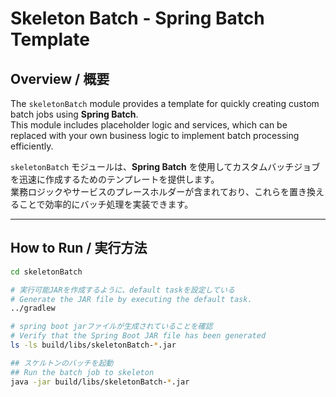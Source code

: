 # Skeleton Batch - Spring Batch Template

## Overview / 概要
The `skeletonBatch` module provides a template for quickly creating custom batch jobs using **Spring Batch**.  
This module includes placeholder logic and services, which can be replaced with your own business logic to implement batch processing efficiently.

`skeletonBatch` モジュールは、**Spring Batch** を使用してカスタムバッチジョブを迅速に作成するためのテンプレートを提供します。  
業務ロジックやサービスのプレースホルダーが含まれており、これらを置き換えることで効率的にバッチ処理を実装できます。

---

## How to Run / 実行方法
```bash
cd skeletonBatch

# 実行可能JARを作成するように、default taskを設定している  
# Generate the JAR file by executing the default task.  
../gradlew

# spring boot jarファイルが生成されていることを確認  
# Verify that the Spring Boot JAR file has been generated  
ls -ls build/libs/skeletonBatch-*.jar

## スケルトンのバッチを起動  
## Run the batch job to skeleton  
java -jar build/libs/skeletonBatch-*.jar
```
